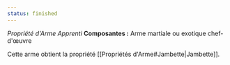 ```yaml
---
status: finished
---
```

_Propriété d'Arme Apprenti_
__Composantes :__ Arme martiale ou exotique chef-d'œuvre

Cette arme obtient la propriété [[Propriétés d'Arme#Jambette|Jambette]].